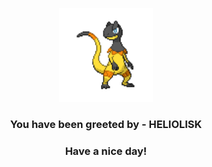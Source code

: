 <p align="center">
            <img src="https://raw.githubusercontent.com/PokeAPI/sprites/master/sprites/pokemon/695.png" width="150" height="150">
          </p>
          <h3 align="center">You have been greeted by - <b>HELIOLISK</b></h3>
          <h3 align="center">Have a nice day!</h3>
